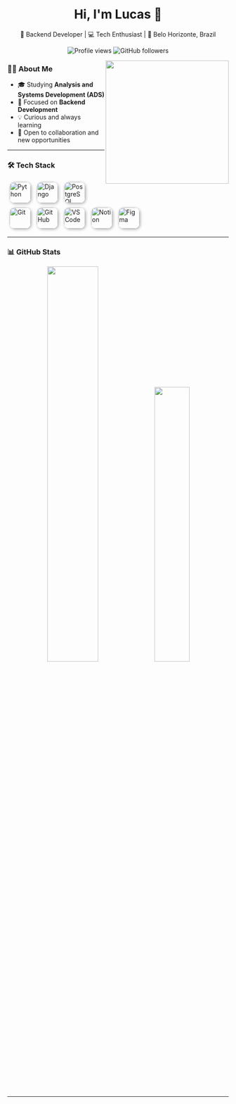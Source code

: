 <h1 align="center">Hi, I'm Lucas 👋</h1>
<p align="center">🚀 Backend Developer | 💻 Tech Enthusiast | 📍 Belo Horizonte, Brazil</p>

<p align="center">
  <img src="https://komarev.com/ghpvc/?username=eolkazin&color=000000" alt="Profile views" />
  <img src="https://img.shields.io/github/followers/eolkazin?label=Followers&style=social" alt="GitHub followers" />
</p>

<img src="https://raw.githubusercontent.com/MicaelliMedeiros/micaellimedeiros/master/image/computer-illustration.png" width="280px" align="right" />

### 👨‍💻 About Me

- 🎓 Studying **Analysis and Systems Development (ADS)**
- 🌱 Focused on **Backend Development**
- 💡 Curious and always learning
- 🤝 Open to collaboration and new opportunities

---

### 🛠️ Tech Stack

<p align="left">
  <img src="https://cdn.jsdelivr.net/gh/devicons/devicon/icons/python/python-original.svg" width="48" height="48" alt="Python" style="border-radius:12px; box-shadow: 2px 2px 6px rgba(0,0,0,0.3); margin:5px;" />
  <img src="https://cdn.jsdelivr.net/gh/devicons/devicon/icons/django/django-plain.svg" width="48" height="48" alt="Django" style="border-radius:12px; box-shadow: 2px 2px 6px rgba(0,0,0,0.3); margin:5px;" />
  <img src="https://cdn.jsdelivr.net/gh/devicons/devicon/icons/postgresql/postgresql-original.svg" width="48" height="48" alt="PostgreSQL" style="border-radius:12px; box-shadow: 2px 2px 6px rgba(0,0,0,0.3); margin:5px;" />
  <img src="https://cdn.jsdelivr.net/gh/devicons/devicon/icons/git/git-original.svg" width="48" height="48" alt="Git" style="border-radius:12px; box-shadow: 2px 2px 6px rgba(0,0,0,0.3); margin:5px;" />
  <img src="https://cdn.jsdelivr.net/gh/devicons/devicon/icons/github/github-original.svg" width="48" height="48" alt="GitHub" style="border-radius:12px; box-shadow: 2px 2px 6px rgba(0,0,0,0.3); margin:5px;" />
  <img src="https://cdn.jsdelivr.net/gh/devicons/devicon/icons/vscode/vscode-original.svg" width="48" height="48" alt="VS Code" style="border-radius:12px; box-shadow: 2px 2px 6px rgba(0,0,0,0.3); margin:5px;" />
  <img src="https://cdn.jsdelivr.net/gh/devicons/devicon/icons/notion/notion-original.svg" width="48" height="48" alt="Notion" style="border-radius:12px; box-shadow: 2px 2px 6px rgba(0,0,0,0.3); margin:5px;" />
  <img src="https://cdn.jsdelivr.net/gh/devicons/devicon/icons/figma/figma-original.svg" width="48" height="48" alt="Figma" style="border-radius:12px; box-shadow: 2px 2px 6px rgba(0,0,0,0.3); margin:5px;" />
</p>


---

### 📊 GitHub Stats

<p align="center">
  <img src="https://github-readme-stats.vercel.app/api?username=eolkazin&show_icons=true&theme=radical&hide_border=true" width="48%" />
  <img src="https://github-readme-stats.vercel.app/api/top-langs/?username=eolkazin&layout=compact&theme=radical&hide_border=true" width="40%" />
</p>

---
